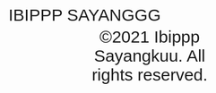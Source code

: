 <html>
<head>
  <title>Interaktif ANDA KAMU</title>
  <style>
    body {
      font-family: Arial, sans-serif;
    }
    p, a {
      cursor: pointer;
      margin: 5px 0;
      font-size: 30px;
      text-decoration: none;
    }
    .hidden {
      display: none;
    }
    .ya {
      cursor: pointer;
      color: green;
      font-weight: bold;
    }
    .tidak {
      cursor: not-allowed;
      color: red;
      font-weight: bold;
    }
  </style>
</head>
<body>
  <!-- Menu utama -->
  <p onclick="toggleAnda()" text-align: center; >IBIPPP SAYANGGG</p>
  <!-- Konten setelah klik ANDA -->
  <div id="andaContent" class="hidden">
    <p onclick="toggleKamu()">SAYANG BANGET SAMA AKU.....</p>
    <!-- Konten setelah klik KAMU -->
    <div id="kamuContent" class="hidden">
      <a href="https://drive.google.com/file/d/1vqIRdmYWDaRfXFIDpYZdPcBPx_hHuhfu/view?usp=sharing" target="_blank" class="ya">YA</a>
      <br>
      <a href="https://contoh-link-tidak.com" target="_blank" class="tidak">TIDAK</a>
    </div>
    <p onclick="errorSaya()">Cukup Sayang</p>
  </div>
  <div style="width: 50%; margin: auto; text-align: center;">
    <p>&copy;2021 Ibippp Sayangkuu. All rights reserved.</p>
  </div>
  <script>
    function toggleAnda() {
      document.getElementById("andaContent").classList.toggle("hidden");
    }
    function toggleKamu() {
      document.getElementById("kamuContent").classList.toggle("hidden");
    }
    function errorSaya() {
      alert("❌ Terjadi Error! Ibip tidak boleh klik Cukup Sayang.");
    }
  </script>
</body>
</html>
